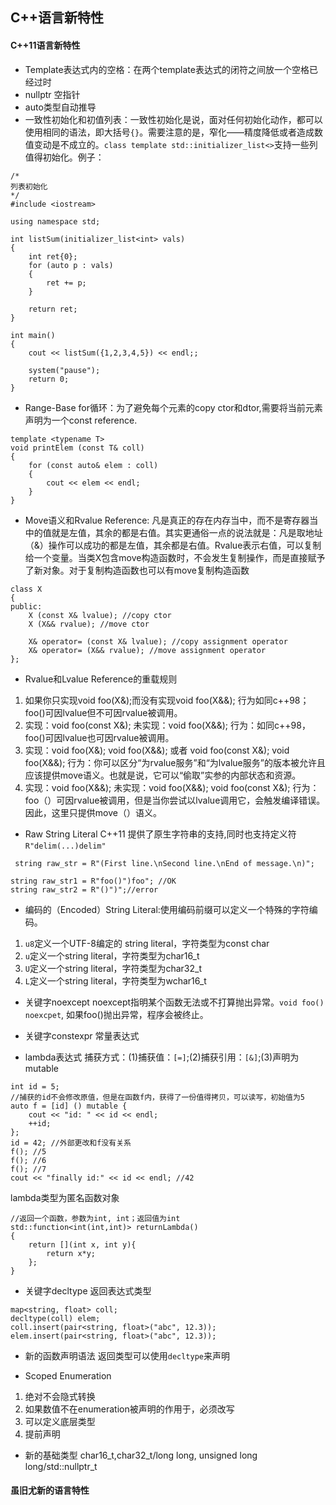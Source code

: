 ## C++语言新特性

#### C++11语言新特性

* Template表达式内的空格：在两个template表达式的闭符之间放一个空格已经过时
* nullptr 空指针
* auto类型自动推导
* 一致性初始化和初值列表：一致性初始化是说，面对任何初始化动作，都可以使用相同的语法，即大括号`{}`。需要注意的是，窄化——精度降低或者造成数值变动是不成立的。`class template std::initializer_list<>`支持一些列值得初始化。例子：
```
/*
列表初始化
*/
#include <iostream>

using namespace std;

int listSum(initializer_list<int> vals) 
{
    int ret{0};
    for (auto p : vals)
    {
        ret += p;
    }

    return ret;
}

int main() 
{
    cout << listSum({1,2,3,4,5}) << endl;;

    system("pause");
    return 0;
}
```

* Range-Base for循环：为了避免每个元素的copy ctor和dtor,需要将当前元素声明为一个const reference.
```
template <typename T>
void printElem (const T& coll)
{
    for (const auto& elem : coll) 
    {
        cout << elem << endl;
    }
}
```

* Move语义和Rvalue Reference: 凡是真正的存在内存当中，而不是寄存器当中的值就是左值，其余的都是右值。其实更通俗一点的说法就是：凡是取地址（&）操作可以成功的都是左值，其余都是右值。Rvalue表示右值，可以复制给一个变量。当类X包含move构造函数时，不会发生复制操作，而是直接赋予了新对象。对于复制构造函数也可以有move复制构造函数

```
class X 
{
public:
    X (const X& lvalue); //copy ctor
    X (X&& rvalue); //move ctor

    X& operator= (const X& lvalue); //copy assignment operator
    X& operator= (X&& rvalue); //move assignment operator
};
```

* Rvalue和Lvalue Reference的重载规则

1. 如果你只实现void foo(X&);而没有实现void foo(X&&); 行为如同c++98；foo()可因lvalue但不可因rvalue被调用。
2. 实现：void foo(const X&); 未实现：void foo(X&&); 行为：如同c++98，foo()可因lvalue也可因rvalue被调用。
3. 实现：void foo(X&); void foo(X&&); 或者 void foo(const X&); void foo(X&&); 行为：你可以区分“为rvalue服务”和“为lvalue服务”的版本被允许且应该提供move语义。也就是说，它可以“偷取”实参的内部状态和资源。
4. 实现：void foo(X&&); 未实现：void foo(X&&); void foo(const X&); 行为：foo（）可因rvalue被调用，但是当你尝试以lvalue调用它，会触发编译错误。因此，这里只提供move（）语义。

*  Raw String Literal
C++11 提供了原生字符串的支持,同时也支持定义符`R"delim(...)delim"`
```
 string raw_str = R"(First line.\nSecond line.\nEnd of message.\n)";

string raw_str1 = R"foo()")foo"; //OK
string raw_str2 = R"()")";//error
```
* 编码的（Encoded）String Literal:使用编码前缀可以定义一个特殊的字符编码。
1. `u8`定义一个UTF-8编定的 string literal，字符类型为const char
2. `u`定义一个string literal，字符类型为char16_t
3. `U`定义一个string literal，字符类型为char32_t
4. `L`定义一个string literal，字符类型为wchar16_t

* 关键字noexcept
noexcept指明某个函数无法或不打算抛出异常。`void foo() noexcpet`, 如果foo()抛出异常，程序会被终止。

* 关键字constexpr
常量表达式

* lambda表达式
捕获方式：(1)捕获值：`[=]`;(2)捕获引用：`[&]`;(3)声明为mutable
```
int id = 5;
//捕获的id不会修改原值，但是在函数f内，获得了一份值得拷贝，可以读写，初始值为5
auto f = [id] () mutable {
    cout << "id: " << id << endl;
    ++id;
};
id = 42; //外部更改和f没有关系
f(); //5
f(); //6
f(); //7
cout << "finally id:" << id << endl; //42
```

lambda类型为匿名函数对象
```
//返回一个函数，参数为int, int；返回值为int
std::function<int(int,int)> returnLambda()
{
    return [](int x, int y){
        return x*y;
    };
}
```

* 关键字decltype
返回表达式类型
```
map<string, float> coll;
decltype(coll) elem;
coll.insert(pair<string, float>("abc", 12.3));
elem.insert(pair<string, float>("abc", 12.3));
```

* 新的函数声明语法
返回类型可以使用`decltype`来声明

* Scoped Enumeration
1. 绝对不会隐式转换
2. 如果数值不在enumeration被声明的作用于，必须改写
3. 可以定义底层类型
4. 提前声明

* 新的基础类型
char16_t,char32_t/long long, unsigned long long/std::nullptr_t

#### 虽旧尤新的语言特性

